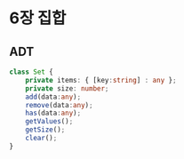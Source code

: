 # 6장 집합

## ADT

```typescript
class Set {
	private items: { [key:string] : any };
	private size: number;
	add(data:any);
	remove(data:any);
	has(data:any);
	getValues();
	getSize();
	clear();
}
```

